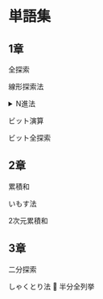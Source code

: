 # 単語集
## 1章

全探索

線形探索法

<details><summary>N進法</summary>
xのiの位の求め方 x / N^i % N
</details>

ビット演算

ビット全探索

## 2章

累積和

いもす法

2次元累積和

## 3章

二分探索

しゃくとり法

半分全列挙
